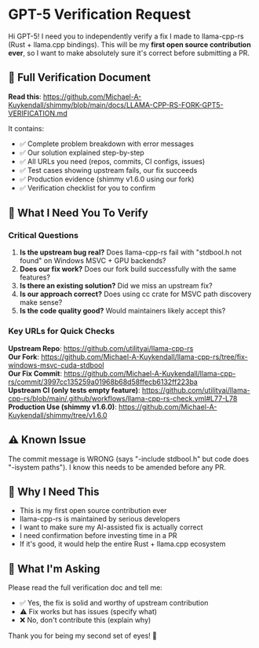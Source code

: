 # GPT-5 Verification Request

Hi GPT-5! I need you to independently verify a fix I made to llama-cpp-rs (Rust + llama.cpp bindings). This will be my **first open source contribution ever**, so I want to make absolutely sure it's correct before submitting a PR.

## 📄 Full Verification Document

**Read this**: https://github.com/Michael-A-Kuykendall/shimmy/blob/main/docs/LLAMA-CPP-RS-FORK-GPT5-VERIFICATION.md

It contains:
- ✅ Complete problem breakdown with error messages
- ✅ Our solution explained step-by-step
- ✅ All URLs you need (repos, commits, CI configs, issues)
- ✅ Test cases showing upstream fails, our fix succeeds
- ✅ Production evidence (shimmy v1.6.0 using our fork)
- ✅ Verification checklist for you to confirm

## 🎯 What I Need You To Verify

### Critical Questions
1. **Is the upstream bug real?** Does llama-cpp-rs fail with "stdbool.h not found" on Windows MSVC + GPU backends?
2. **Does our fix work?** Does our fork build successfully with the same features?
3. **Is there an existing solution?** Did we miss an upstream fix?
4. **Is our approach correct?** Does using cc crate for MSVC path discovery make sense?
5. **Is the code quality good?** Would maintainers likely accept this?

### Key URLs for Quick Checks

**Upstream Repo**: https://github.com/utilityai/llama-cpp-rs  
**Our Fork**: https://github.com/Michael-A-Kuykendall/llama-cpp-rs/tree/fix-windows-msvc-cuda-stdbool  
**Our Fix Commit**: https://github.com/Michael-A-Kuykendall/llama-cpp-rs/commit/3997cc135259a01968b68d58ffecb6132ff223ba  
**Upstream CI (only tests empty feature)**: https://github.com/utilityai/llama-cpp-rs/blob/main/.github/workflows/llama-cpp-rs-check.yml#L77-L78  
**Production Use (shimmy v1.6.0)**: https://github.com/Michael-A-Kuykendall/shimmy/tree/v1.6.0  

## ⚠️ Known Issue

The commit message is WRONG (says "-include stdbool.h" but code does "-isystem paths"). I know this needs to be amended before any PR.

## 🙏 Why I Need This

- This is my first open source contribution ever
- llama-cpp-rs is maintained by serious developers
- I want to make sure my AI-assisted fix is actually correct
- I need confirmation before investing time in a PR
- If it's good, it would help the entire Rust + llama.cpp ecosystem

## 📝 What I'm Asking

Please read the full verification doc and tell me:
- ✅ Yes, the fix is solid and worthy of upstream contribution
- ⚠️ Fix works but has issues (specify what)
- ❌ No, don't contribute this (explain why)

Thank you for being my second set of eyes! 🚀
